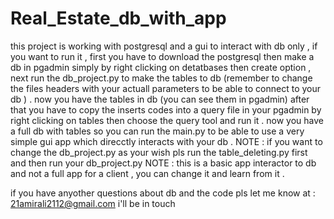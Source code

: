 # Real_Estate_db_with_app
this project is working with postgresql and a gui to interact with db only , if you want to run it , first you have to download the postgresql then make a db in pgadmin simply by right clicking on detatbases then create option , next run the db_project.py to make the tables to db (remember to change the files headers with your actuall parameters to be able to connect to your db ) . now you have the tables in db (you can see them in pgadmin) after that you have to copy the inserts codes into a query file in your pgadmin by right clicking on tables then choose the query tool and run it . now you have a full db with tables so you can run the main.py to be able to use a very simple gui app which direcctly interacts with your db .
NOTE : if you want to change the db_project.py as your wish pls run the table_deleting.py first and then run your db_project.py
NOTE : this is a basic app interactor to db and not a full app for a client , you can change it and learn from it .


if you have anyother questions about db and the code pls let me know at : 21amirali2112@gmail.com i'll be in touch 
